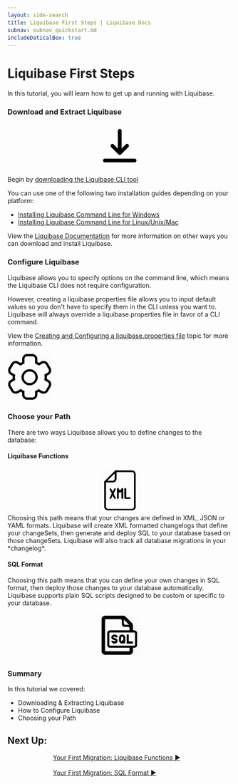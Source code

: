 ```yaml
---
layout: side-search
title: Liquibase First Steps | Liquibase Docs
subnav: subnav_quickstart.md
includeDaticalBox: true
---
```

# Liquibase First Steps
In this tutorial, you will learn how to get up and running with Liquibase.

### Download and Extract Liquibase
<div class="tile-container">
  <div class="tile-item" align="center">
    <img src="/images/quickstart/download-icon.png" width="100px" alt="Download Icon">
  </div>

<div class="tile-item" markdown="1">

Begin by [downloading the Liquibase CLI tool](https://download.liquibase.org/)

You can use one of the following two installation guides depending on your platform:
- [Installing Liquibase Command Line for Windows](/documentation/installation-windows.html)
- [Installing Liquibase Command Line for Linux/Unix/Mac](/documentation/installation-windows.html)

View the [Liquibase Documentation](/documentation/index.html) for more information on other ways you can download and install Liquibase.
</div>
</div>

### Configure Liquibase
<div class="tile-container">
<div class="tile-item" markdown="1">
Liquibase allows you to specify options on the command line, which means the Liquibase CLI does not require configuration. 

However, creating a liquibase.properties file allows you to input default values so you don't have to specify them in the CLI unless you want to. Liquibase will always override a liquibase.properties file in favor of a CLI command.

View the [Creating and Configuring a liquibase.properties file](/documentation/config_properties.html) topic for more information.
</div>

<div class="tile-item">
  <img src="/images/quickstart/configure.png" width="100px" alt="Configure Icon">
  </div>
</div>

### Choose your Path
There are two ways Liquibase allows you to define changes to the database:

#### **Liquibase Functions**

<div class="tile-container">
  <div class="tile-item" align="center">
    <img src="/images/quickstart/xml-icon.png" width="100px" alt="XML Icon">
  </div>

<div class="tile-item" markdown="1">
Choosing this path means that your changes are defined in XML, JSON or YAML formats. Liquibase will create XML formatted changelogs that define your changeSets, then generate and deploy SQL to your database based on those changeSets. Liquibase will also track all database migrations in your *changelog*. 
</div>
</div>
<div class="tile-container">
<div class="tile-item" markdown="1">

#### **SQL Format**
Choosing this path means that you can define your own changes in SQL format, then deploy those changes to your database automatically. Liquibase supports plain SQL scripts designed to be custom or specific to your database. 
</div>

<div class="tile-item" align="center">
    <img src="/images/quickstart/sql-icon.png" width="100px" alt="SQL Icon">
  </div>
</div>

### Summary
In this tutorial we covered:
-   Downloading & Extracting Liquibase
-   How to Configure Liquibase
-   Choosing your Path

## **Next Up:** 

<div class="cta-container" style="margin-left: auto; margin-right: auto; width: 300px; height: 50px">
<div class="cta cta--block"><a href="/get_started/quickstart_lb.html">Your First Migration: Liquibase Functions ►</a></div>
<br>
<div class="cta cta--block"><a href="/get_started/quickstart_sql.html">Your First Migration: SQL Format ►</a>
</div>

